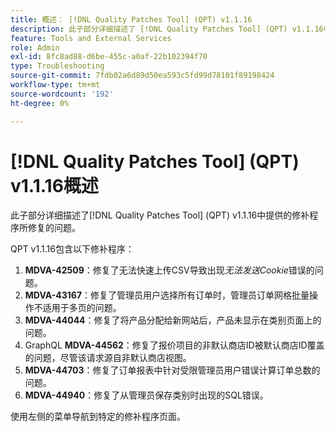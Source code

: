 ```yaml
---
title: 概述： [!DNL Quality Patches Tool] (QPT) v1.1.16
description: 此子部分详细描述了 [!DNL Quality Patches Tool] (QPT) v1.1.16中提供的修补程序所修复的问题。
feature: Tools and External Services
role: Admin
exl-id: 8fc8ad88-d6be-455c-a0af-22b102394f70
type: Troubleshooting
source-git-commit: 7fdb02a6d89d50ea593c5fd99d78101f89198424
workflow-type: tm+mt
source-wordcount: '192'
ht-degree: 0%

---
```


# [!DNL Quality Patches Tool] (QPT) v1.1.16概述

此子部分详细描述了[!DNL Quality Patches Tool] (QPT) v1.1.16中提供的修补程序所修复的问题。

QPT v1.1.16包含以下修补程序：

1. **MDVA-42509**：修复了无法快速上传CSV导致出现&#x200B;*无法发送Cookie*&#x200B;错误的问题。
1. **MDVA-43167**：修复了管理员用户选择所有订单时，管理员订单网格批量操作不适用于多页的问题。
1. **MDVA-44044**：修复了将产品分配给新网站后，产品未显示在类别页面上的问题。
1. GraphQL **MDVA-44562**：修复了报价项目的非默认商店ID被默认商店ID覆盖的问题，尽管该请求源自非默认商店视图。
1. **MDVA-44703**：修复了订单报表中针对受限管理员用户错误计算订单总数的问题。
1. **MDVA-44940**：修复了从管理员保存类别时出现的SQL错误。

使用左侧的菜单导航到特定的修补程序页面。
